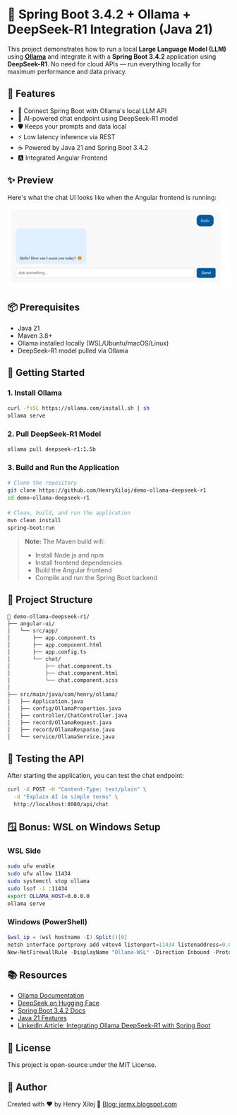 # 🤖 Spring Boot 3.4.2 + Ollama + DeepSeek-R1 Integration (Java 21)

This project demonstrates how to run a local **Large Language Model (LLM)** using **[Ollama](https://ollama.com)** and integrate it with a **Spring Boot 3.4.2** application using **DeepSeek-R1**. No need for cloud APIs — run everything locally for maximum performance and data privacy.

## 🧩 Features

- 🔗 Connect Spring Boot with Ollama's local LLM API
- 💬 AI-powered chat endpoint using DeepSeek-R1 model
- 🛡️ Keeps your prompts and data local
- ⚡ Low latency inference via REST
- ☕ Powered by Java 21 and Spring Boot 3.4.2
- 🅰️ Integrated Angular Frontend

## ✨ Preview

Here's what the chat UI looks like when the Angular frontend is running:

![alt text](https://github.com/HenryXiloj/demo-ollama-deepseek-r1/blob/master/img1.png?raw=true)

## 📦 Prerequisites

- Java 21
- Maven 3.8+
- Ollama installed locally (WSL/Ubuntu/macOS/Linux)
- DeepSeek-R1 model pulled via Ollama

## 🚀 Getting Started

### 1. Install Ollama

```bash
curl -fsSL https://ollama.com/install.sh | sh
ollama serve
```

### 2. Pull DeepSeek-R1 Model

```bash
ollama pull deepseek-r1:1.5b
```

### 3. Build and Run the Application

```bash
# Clone the repository
git clone https://github.com/HenryXiloj/demo-ollama-deepseek-r1
cd demo-ollama-deepseek-r1

# Clean, build, and run the application
mvn clean install 
spring-boot:run
```

> **Note:** The Maven build will:
> - Install Node.js and npm
> - Install frontend dependencies
> - Build the Angular frontend
> - Compile and run the Spring Boot backend

## 📁 Project Structure

```
📁 demo-ollama-deepseek-r1/
├── angular-ui/
│   └── src/app/
│       ├── app.component.ts
│       ├── app.component.html
│       ├── app.config.ts
│       └── chat/
│           ├── chat.component.ts
│           ├── chat.component.html
│           └── chat.component.scss
│
├── src/main/java/com/henry/ollama/
│   ├── Application.java
│   ├── config/OllamaProperties.java
│   ├── controller/ChatController.java
│   ├── record/OllamaRequest.java
│   ├── record/OllamaResponse.java
│   └── service/OllamaService.java

```

## 🧪 Testing the API

After starting the application, you can test the chat endpoint:

```bash
curl -X POST -H "Content-Type: text/plain" \
  -d "Explain AI in simple terms" \
  http://localhost:8080/api/chat
```

## 🪟 Bonus: WSL on Windows Setup

### WSL Side

```bash
sudo ufw enable
sudo ufw allow 11434
sudo systemctl stop ollama
sudo lsof -i :11434
export OLLAMA_HOST=0.0.0.0
ollama serve
```

### Windows (PowerShell)

```powershell
$wsl_ip = (wsl hostname -I).Split()[0]
netsh interface portproxy add v4tov4 listenport=11434 listenaddress=0.0.0.0 connectport=11434 connectaddress=$wsl_ip
New-NetFirewallRule -DisplayName "Ollama-WSL" -Direction Inbound -Protocol TCP -LocalPort 11434 -Action Allow
```

## 📚 Resources

- [Ollama Documentation](https://ollama.com)
- [DeepSeek on Hugging Face](https://huggingface.co/deepseek-ai)
- [Spring Boot 3.4.2 Docs](https://docs.spring.io/spring-boot/docs/3.4.2/reference/htmlsingle/)
- [Java 21 Features](https://docs.oracle.com/en/java/javase/21/)
- [LinkedIn Article: Integrating Ollama DeepSeek-R1 with Spring Boot](https://www.linkedin.com/pulse/integrating-ollama-deepseek-r1-spring-boot-henry-xiloj-herrera-jvaye/)

## 📜 License

This project is open-source under the MIT License.

## 🙌 Author

Created with ❤️ by Henry Xiloj 🔗 [Blog: jarmx.blogspot.com](https://jarmx.blogspot.com)
